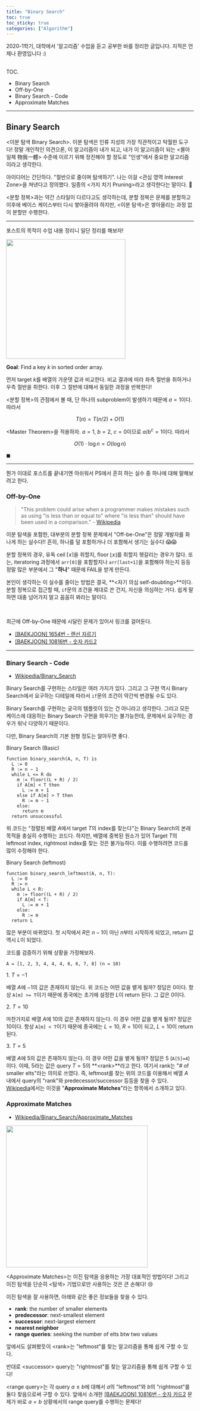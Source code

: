```yaml
---
title: "Binary Search"
toc: true
toc_sticky: true
categories: ["Algorithm"]
---
```



2020-1학기, 대학에서 '알고리즘' 수업을 듣고 공부한 바를 정리한 글입니다. 지적은 언제나 환영입니다 :)

<br><span class="statement-title">TOC.</span><br>

- Binary Search
- Off-by-One
- Binary Search - Code
- Approximate Matches

<hr/>

## Binary Search

\<이분 탐색 Binary Search\>. 이분 탐색은 인류 지성의 가장 직관적이고 탁월한 도구다! 정말 개인적인 의견으론, 이 알고리즘이 내가 되고, 내가 이 알고리즘이 되는 \<몰아일체 物我一體\> 수준에 이르기 위해 정진해야 할 정도로 "인생"에서 중요한 알고리즘이라고 생각한다.

아이디어는 간단하다. "절반으로 줄이며 탐색하기". 나는 이걸 \<관심 영역 Interest Zone\>을 쳐낸다고 정의했다. 일종의 \<가지 치기 Pruning\>라고 생각한다는 말이다. 🌴

\<분할 정복\>과는 약간 스타일이 다르다고도 생각하는데, 분할 정복은 문제를 분할하고 이후에 베이스 케이스부터 다시 쌓아올려야 하지만, \<이분 탐색\>은 쌓아올리는 과정 없이 분할만 수행한다.

<hr/>

포스트의 목적이 수업 내용 정리니 일단 정리를 해보자!

<div class="img-wrapper">
  <img src="{{ "/images/computer-science/algorithm/binary-search-1.jpg" | relative_url }}" width="320px">
</div>

**Goal**: Find a key $k$ in sorted order array.

먼저 target $k$를 배열의 가운뎃 값과 비교한다. 비교 결과에 따라 좌측 절반을 취하거나 우측 절반을 취한다. 이후 그 절반에 대해서 동일한 과정을 반복한다!

\<분할 정복\>의 관점에서 볼 때, 단 하나의 subproblem이 발생하기 때문에 $a=1$이다. 따라서

$$
T(n) = T(n/2) + O(1)
$$

\<Master Theorem\>을 적용하자. $a=1$, $b=2$, $c=0$이므로 $a/b^c = 1$이다. 따라서

$$
O(1) \cdot \log n = O(\log n)
$$

$\blacksquare$

<hr/>

뭔가 이대로 포스트를 끝내기엔 아쉬워서 PS에서 흔히 하는 실수 중 하나에 대해 말해보려고 한다.

### Off-by-One

> "This problem could arise when a programmer makes mistakes such as using "is less than or equal to" where "is less than" should have been used in a comparison." - [Wikipedia](https://en.wikipedia.org/wiki/Off-by-one_error)

이분 탐색을 포함한, 대부분의 분할 정복 문제에서 "Off-be-One"은 정말 개발자를 화나게 하는 실수다!! 흔히, 하나를 덜 포함하거나 더 포함해서 생기는 실수다 😱😱

분할 정복의 경우, 유독 ceil $\lceil x \rceil$을 취할지, floor $\lfloor x \rfloor$를 취할지 헷갈리는 경우가 많다. 또는, iteratoring 과정에서 `arr[0]`을 포함할지나 `arr[last+1]`을 포함해야 하는지 등등 정말 많은 부분에서 그 "**하나**" 때문에 FAIL을 받게 만든다.

본인이 생각하는 이 실수를 줄이는 방법은 결국, **\<자기 의심 self-doubting\>**이다. 분할 정복으로 접근할 때, `if`문의 조건을 제대로 쓴 건지, 자신을 의심하는 거다. 쉽게 말하면 대충 넘어가지 말고 꼼꼼히 봐라는 말이다.

<br/>

최근에 Off-by-One 때문에 시달린 문제가 있어서 링크를 걸어둔다.

- [[BAEKJOON] 1654번 - 랜선 자르기](https://www.acmicpc.net/problem/1654)
- [[BAEKJOON] 10816번 - 숫자 카드2](https://www.acmicpc.net/problem/10816)

<hr/>

### Binary Search - Code

- [Wikipedia/Binary_Search](https://en.wikipedia.org/wiki/Binary_search_algorithm#Algorithm)

Binary Search를 구현하는 스타일은 여러 가지가 있다. 그리고 그 구현 역시 Binary Search에서 요구하는 디테일에 따라서 `if`문의 조건이 약간씩 변경될 수도 있다.

Binary Search를 구현하는 궁극의 템플릿이 있는 건 아니라고 생각한다. 그리고 모든 케이스에 대응하는 Binary Search 구현을 외우기는 불가능한데, 문제에서 요구하는 경우가 워낙 다양하기 때문이다.

다만, Binary Search의 기본 원형 정도는 알아두면 좋다.

<span class="statement-title">Binary Search (Basic)</span><br>

```
function binary_search(A, n, T) is
  L := 0
  R := n − 1
  while L <= R do
    m := floor((L + R) / 2)
    if A[m] < T then
      L := m + 1
    else if A[m] > T then
      R := m − 1
    else:
      return m
  return unsuccessful
```

위 코드는 "정렬된 배열 $A$에서 target $T$의 index를 찾는다"는 Binary Search의 본래 목적을 충실히 수행하는 코드다. 하지만, 배열에 중복된 원소가 있어 Target $T$의 leftmost index, rightmost index를 찾는 것은 불가능하다. 이를 수행하려면 코드를 많이 수정해야 한다.

<span class="statement-title">Binary Search (leftmost)</span><br>

```
function binary_search_leftmost(A, n, T):
  L := 0
  R := n
  while L < R:
    m := floor((L + R) / 2)
    if A[m] < T:
      L := m + 1
    else:
      R := m
  return L
```

많은 부분이 바뀌었다. 첫 시작에서 $R$은 $n-1$이 아닌 $n$부터 시작하게 되었고, return 값 역시 $L$이 되었다.

코드를 검증하기 위해 상황을 가정해보자.

```
A = [1, 2, 3, 4, 4, 4, 6, 6, 7, 8] (n = 10)
```

1\. $T=-1$

배열 $A$에 $-1$의 값은 존재하지 않는다. 위 코드는 어떤 값을 뱉게 될까? 정답은 $0$이다. 항상 `A[m] >= T`이기 때문에 종국에는 초기에 설정한 $L$이 return 된다. 그 값은 $0$이다.

2\. $T=10$

마찬가지로 배열 $A$에 $10$의 값은 존재하지 않는다. 이 경우 어떤 값을 뱉게 될까? 정답은 $10$이다. 항상 `A[m] < T`이기 때문에 종국에는 $L=10$, $R=10$이 되고, $L=10$이 return 된다.

3\. $T=5$

배열 $A$에 $5$의 값은 존재하지 않는다. 이 경우 어떤 값을 뱉게 될까? 정답은 $5$ (`A[5]=4`)이다. 이때, $5$라는 값은 query $T=5$의 **\<rank\>**라고 한다. 여기서 rank는 "# of smaller elts"라는 의미로 쓰였다. 즉, leftmost를 찾는 위의 코드를 이용해서 배열 $A$ 내에서 query의 "rank"와 predecessor/successor 등등을 찾을 수 있다. [Wikipedia](https://en.wikipedia.org/wiki/Binary_search_algorithm#Approximate_matches)에서는 이것을 "**Approximate Matches**"라는 항목에서 소개하고 있다.


### Approximate Matches

- [Wikipedia/Binary_Search/Approximate_Matches](https://en.wikipedia.org/wiki/Binary_search_algorithm#Approximate_matches)

<div class="img-wrapper">
  <img src="https://upload.wikimedia.org/wikipedia/commons/thumb/a/a1/Approximate-binary-search.svg/495px-Approximate-binary-search.svg.png" width="380px">
</div>

\<Approximate Matches\>는 이진 탐색을 응용하는 가장 대표적인 방법이다! 그리고 이진 탐색을 단순히 \<탐색\> 기법으로만 사용하는 것은 큰 손해다! 😢

이진 탐색을 잘 사용하면, 아래와 같은 좋은 정보들을 찾을 수 있다.

- **rank**: the number of smaller elements
- **predecessor**: next-smallest element
- **successor**: next-largest element
- **nearest neighbor**
- **range queries**: seeking the number of elts btw two values

앞에서도 살펴봤듯이 \<rank\>는 "leftmost"를 찾는 알고리즘을 통해 쉽게 구할 수 있다.

반대로 \<successor\> query는 "rightmost"를 찾는 알고리즘을 통해 쉽게 구할 수 있다!

\<range query\>는 각 query $a \le b$에 대해서 $a$의 "leftmost"와 $b$의 "rightmost"를 둘다 찾음으로써 구할 수 있다. 앞에서 소개한  [[BAEKJOON] 10816번 - 숫자 카드2](https://www.acmicpc.net/problem/10816) 문제가 바로 $a=b$ 상황에서의 range query를 수행하는 문제다!




